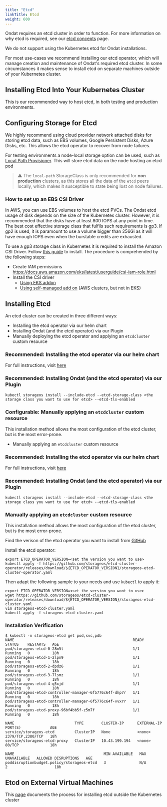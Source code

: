 ```yaml
---
title: "Etcd"
linkTitle: Etcd
weight: 600
---
```


Ondat requires an etcd cluster in order to function. For more information
on why etcd is required, see our [etcd concepts](/docs/concepts/etcd) page.

We do not support using the Kubernetes etcd for Ondat installations.

For most use-cases we recommend installing our etcd operator, which will manage creation and maintenance of Ondat's required etcd cluster.
In some circumstances it makes sense to install etcd on separate machines outside of your Kubernetes cluster.

## Installing Etcd Into Your Kubernetes Cluster

This is our recommended way to host etcd, in both testing and production environments.

## Configuring Storage for Etcd

We highly recommend using cloud provider network attached disks for storing etcd data, such as EBS volumes, Google Persistent Disks, Azure Disks, etc. This allows the etcd operator to recover from node failures.

For testing environments a node-local storage option can be used, such as [Local Path Provisioner](https://github.com/rancher/local-path-provisioner). This will store etcd data on the node hosting an etcd pod

> ⚠️ The `local-path` StorageClass is only recommended for **non production** clusters, as this stores all the data of the `etcd` peers locally, which makes it susceptible to state being lost on node failures.

### How to set up an EBS CSI Driver

In AWS, you can use EBS volumes to host the etcd PVCs. The Ondat etcd usage of disk depends on the size of the Kubernetes cluster. However, it is recommended that the disks have at least 800 IOPS at any point in time. The best cost effective storage class that fulfils such requirements is gp3. If gp2 is used, it is paramount to use a volume bigger than 256Gi as it will have enough IOPS even when the burstable credits are exhausted.

To use a gp3 storage class in Kubernetes it is required to install the Amazon CSI Driver. Follow [this guide](https://docs.aws.amazon.com/eks/latest/userguide/ebs-csi.html) to install. The procedure is comprehended by the following steps:

* Create IAM permissions <https://docs.aws.amazon.com/eks/latest/userguide/csi-iam-role.html>
* Install the CSI driver
  * [Using EKS addon](https://docs.aws.amazon.com/eks/latest/userguide/managing-ebs-csi.html)
  * [Using self-managed add on](https://github.com/kubernetes-sigs/aws-ebs-csi-driver/blob/master/docs/install.md) (AWS clusters, but not in EKS)

## Installing Etcd

An etcd cluster can be created in three different ways:

* Installing the etcd operator via our helm chart
* Installing Ondat (and the etcd operator) via our Plugin
* Manually deploying the etcd operator and applying an `etcdcluster` custom resource

### **Recommended:** Installing the etcd operator via our helm chart

For full instructions, visit [here](https://github.com/ondat/charts/tree/main/charts/ondat)

### **Recommended:** Installing Ondat (and the etcd operator) via our Plugin

`kubectl storageos install --include-etcd --etcd-storage-class <the storage class you want to use for etcd> --etcd-tls-enabled`

### **Configurable:** Manually applying an `etcdcluster` custom resource

This installation method allows the most configuration of the etcd cluster, but is the most error-prone.

* Manually applying an `etcdcluster` custom resource

### Recommended: Installing the etcd operator via our helm chart

For full instructions, visit [here](https://github.com/ondat/charts/tree/main/charts/ondat)

### Recommended: Installing Ondat (and the etcd operator) via our Plugin

`kubectl storageos install --include-etcd --etcd-storage-class <the storage class you want to use for etcd> --etcd-tls-enabled`

### Manually applying an `etcdcluster` custom resource

This installation method allows the most configuration of the etcd cluster, but is the most error-prone.

Find the verison of the etcd operator you want to install from [GitHub](https://github.com/storageos/etcd-cluster-operator/releases/)

Install the etcd operator:

```
export ETCD_OPERATOR_VERSION=<set the version you want to use>
kubectl apply -f https://github.com/storageos/etcd-cluster-operator/releases/download/${ETCD_OPERATOR_VERSION}/storageos-etcd-cluster-operator.yaml
```

Then adapt the following sample to your needs and use `kubectl` to  apply it:

```
export ETCD_OPERATOR_VERSION=<set the version you want to use>
wget https://github.com/storageos/etcd-cluster-operator/releases/download/${ETCD_OPERATOR_VERSION}/storageos-etcd-cluster.yaml
vim storageos-etcd-cluster.yaml
kubectl apply -f storageos-etcd-cluster.yaml
```

### Installation Verification

```
$ kubectl -n storageos-etcd get pod,svc,pdb
NAME                                                     READY   STATUS    RESTARTS   AGE
pod/storageos-etcd-0-28m5t                               1/1     Running   0          18h
pod/storageos-etcd-1-2lpn9                               1/1     Running   0          18h
pod/storageos-etcd-2-dpdz6                               1/1     Running   0          18h
pod/storageos-etcd-3-7lsmz                               1/1     Running   0          18h
pod/storageos-etcd-4-q5xjd                               1/1     Running   0          18h
pod/storageos-etcd-controller-manager-6f5776c64f-dhp7r   1/1     Running   0          18h
pod/storageos-etcd-controller-manager-6f5776c64f-vvxrr   1/1     Running   0          18h
pod/storageos-etcd-proxy-96bf4bb5f-z5m7f                 1/1     Running   0          18h

NAME                           TYPE        CLUSTER-IP      EXTERNAL-IP   PORT(S)             AGE
service/storageos-etcd         ClusterIP   None            <none>        2379/TCP,2380/TCP   18h
service/storageos-etcd-proxy   ClusterIP   10.43.199.194   <none>        80/TCP              18h

NAME                                        MIN AVAILABLE   MAX UNAVAILABLE   ALLOWED DISRUPTIONS   AGE
poddisruptionbudget.policy/storageos-etcd   3               N/A               2                     18h
```

## Etcd on External Virtual Machines

This [page](/docs/prerequisites/etcd-outside-k8s/etcd-outside-the-cluster) documents the process for installing etcd outside the Kubernetes cluster
